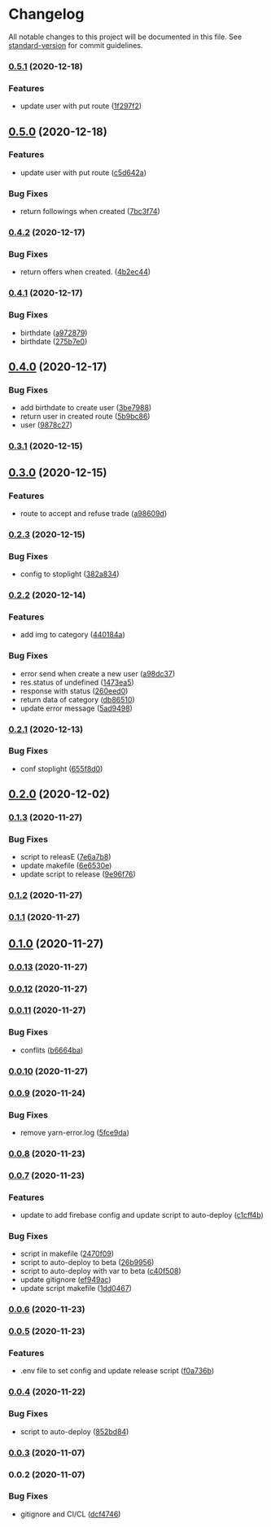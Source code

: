 # Changelog

All notable changes to this project will be documented in this file. See [standard-version](https://github.com/conventional-changelog/standard-version) for commit guidelines.

### [0.5.1](https://github.com/ganatrade/api/compare/v0.5.0...v0.5.1) (2020-12-18)


### Features

* update user with put route ([1f297f2](https://github.com/ganatrade/api/commit/1f297f26ab2b3ba1e99b11de3c7c073a1c605634))

## [0.5.0](https://github.com/ganatrade/api/compare/v0.4.2...v0.5.0) (2020-12-18)


### Features

* update user with put route ([c5d642a](https://github.com/ganatrade/api/commit/c5d642a1addb02fab306f6f01a4b4b6b782e0dc0))


### Bug Fixes

* return followings when created ([7bc3f74](https://github.com/ganatrade/api/commit/7bc3f7448e35df3627d33a02b3c4ce6b886fadea))

### [0.4.2](https://github.com/ganatrade/api/compare/v0.4.1...v0.4.2) (2020-12-17)


### Bug Fixes

* return offers when created. ([4b2ec44](https://github.com/ganatrade/api/commit/4b2ec4469a95f534cd1bfeb55790c14ecbc1df4e))

### [0.4.1](https://github.com/ganatrade/api/compare/v0.4.0...v0.4.1) (2020-12-17)


### Bug Fixes

* birthdate ([a972879](https://github.com/ganatrade/api/commit/a97287910d6a9f10b2b4fd722b2f5f3d97e6c3ce))
* birthdate ([275b7e0](https://github.com/ganatrade/api/commit/275b7e0cc7f5abd602d1c4c7d9358069e24599e5))

## [0.4.0](https://github.com/ganatrade/api/compare/v0.3.1...v0.4.0) (2020-12-17)


### Bug Fixes

* add birthdate to create user ([3be7988](https://github.com/ganatrade/api/commit/3be79884d04e4b5d27311d68f71e72131a8f4446))
* return user in created route ([5b9bc86](https://github.com/ganatrade/api/commit/5b9bc86eb627bc86efe94d1c26b63fc3d7e6c1ca))
* user ([9878c27](https://github.com/ganatrade/api/commit/9878c27f4c9972ac75563319902a15ada4f7cddc))

### [0.3.1](https://github.com/ganatrade/api/compare/v0.3.0...v0.3.1) (2020-12-15)

## [0.3.0](https://github.com/ganatrade/api/compare/v0.2.3...v0.3.0) (2020-12-15)


### Features

* route to accept and refuse trade ([a98609d](https://github.com/ganatrade/api/commit/a98609d91133faa25ce78ef1e7ede74fbb7c8de0))

### [0.2.3](https://github.com/ganatrade/api/compare/v0.2.2...v0.2.3) (2020-12-15)


### Bug Fixes

* config to stoplight ([382a834](https://github.com/ganatrade/api/commit/382a834e240303a898a276b27ab4f8c17ced4760))

### [0.2.2](https://github.com/ganatrade/api/compare/v0.2.1...v0.2.2) (2020-12-14)


### Features

* add img to category ([440184a](https://github.com/ganatrade/api/commit/440184af1459344f595be233e93239f256d07156))


### Bug Fixes

* error send when create a new user ([a98dc37](https://github.com/ganatrade/api/commit/a98dc37e6220ec6342d5fd98e5938af5495380eb))
* res.status of undefined ([1473ea5](https://github.com/ganatrade/api/commit/1473ea58aee8e862c77356e0527634315c39709f))
* response with status ([260eed0](https://github.com/ganatrade/api/commit/260eed000ba248de9c8cbe350a3cf4e7e0518014))
* return data of category ([db86510](https://github.com/ganatrade/api/commit/db865107b9e9944b4f5fced676999bc46ac9b852))
* update error message ([5ad9498](https://github.com/ganatrade/api/commit/5ad94989c9b515d8658fd4ea4f65be89014460a4))

### [0.2.1](https://github.com/ganatrade/api/compare/v0.2.0...v0.2.1) (2020-12-13)


### Bug Fixes

* conf stoplight ([655f8d0](https://github.com/ganatrade/api/commit/655f8d04274032f031fd8ff4b54ddaaa4d97949f))

## [0.2.0](https://github.com/ganatrade/api/compare/v0.1.3...v0.2.0) (2020-12-02)

### [0.1.3](https://github.com/ganatrade/api/compare/v0.1.2...v0.1.3) (2020-11-27)


### Bug Fixes

* script to releasE ([7e6a7b8](https://github.com/ganatrade/api/commit/7e6a7b860d9d7c8c3d644ce728408d0a013c8456))
* update makefile ([6e6530e](https://github.com/ganatrade/api/commit/6e6530ec9553a973f67662e280dd5d4b47fdf490))
* update script to release ([9e96f76](https://github.com/ganatrade/api/commit/9e96f7699c390d2e8a2a7417a9288e128c0b5118))

### [0.1.2](https://github.com/ganatrade/api/compare/v0.1.0...v0.1.2) (2020-11-27)

### [0.1.1](https://github.com/ganatrade/api/compare/v0.1.0...v0.1.1) (2020-11-27)

## [0.1.0](https://github.com/ganatrade/api/compare/v0.0.13...v0.1.0) (2020-11-27)

### [0.0.13](https://github.com/ganatrade/api/compare/v0.0.12...v0.0.13) (2020-11-27)

### [0.0.12](https://github.com/ganatrade/api/compare/v0.0.11...v0.0.12) (2020-11-27)

### [0.0.11](https://github.com/ganatrade/api/compare/v0.0.9...v0.0.11) (2020-11-27)


### Bug Fixes

* conflits ([b6664ba](https://github.com/ganatrade/api/commit/b6664bac61b16b5042da01f4614a49179fe6b0a6))

### [0.0.10](https://github.com/ganatrade/api/compare/v0.0.9...v0.0.10) (2020-11-27)

### [0.0.9](https://github.com/ganatrade/api/compare/v0.0.8...v0.0.9) (2020-11-24)


### Bug Fixes

* remove yarn-error.log ([5fce9da](https://github.com/ganatrade/api/commit/5fce9da5aaf12c974e6d5fc632a887a402825307))

### [0.0.8](https://github.com/ganatrade/api/compare/v0.0.7...v0.0.8) (2020-11-23)

### [0.0.7](https://github.com/ganatrade/api/compare/v0.0.6...v0.0.7) (2020-11-23)


### Features

* update to add firebase config and update script to auto-deploy ([c1cff4b](https://github.com/ganatrade/api/commit/c1cff4b9d61925388bfd6541894779f684dafac3))


### Bug Fixes

* script in makefile ([2470f09](https://github.com/ganatrade/api/commit/2470f09b941d63616de000609d24a41b99133b7b))
* script to auto-deploy to beta ([26b9956](https://github.com/ganatrade/api/commit/26b99568d65fdf7e7cf025a04c0896b75911c281))
* script to auto-deploy with var to beta ([c40f508](https://github.com/ganatrade/api/commit/c40f5081a2d78e551aff52a1f7e9a1d3c88d7d8e))
* update gitignore ([ef949ac](https://github.com/ganatrade/api/commit/ef949ac44005965040d6067b67decaa49d083897))
* update script makefile ([1dd0467](https://github.com/ganatrade/api/commit/1dd046703aadcd100ec37ce998c3a4c2c5e594c8))

### [0.0.6](https://github.com/ganatrade/api/compare/v0.0.5...v0.0.6) (2020-11-23)

### [0.0.5](https://github.com/ganatrade/api/compare/v0.0.4...v0.0.5) (2020-11-23)


### Features

* .env file to set config and update release script ([f0a736b](https://github.com/ganatrade/api/commit/f0a736bef42ccfd2318c548fe5c8765ad6836617))

### [0.0.4](https://github.com/ganatrade/api/compare/v0.0.3...v0.0.4) (2020-11-22)


### Bug Fixes

* script to auto-deploy ([852bd84](https://github.com/ganatrade/api/commit/852bd8461850fce94ba64fc2bb489a29490c096f))

### [0.0.3](https://github.com/ganatrade/api/compare/v0.0.2...v0.0.3) (2020-11-07)

### 0.0.2 (2020-11-07)


### Bug Fixes

* gitignore and CI/CL ([dcf4746](https://github.com/ganatrade/api/commit/dcf47461dcc242c5c207c8bfa02d717ad4842fc2))
